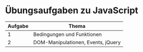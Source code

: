 # Übungsaufgaben zu JavaScript

| Aufgabe |               Thema                |
|---------|------------------------------------|
|       1 | Bedingungen und Funktionen         |
|       2 | DOM-Manipulationen, Events, jQuery |

